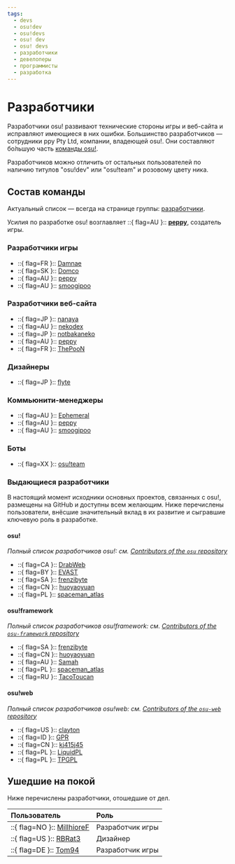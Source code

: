 ```yaml
---
tags:
  - devs
  - osu!dev
  - osu!devs
  - osu! dev
  - osu! devs
  - разработчики
  - девелоперы
  - программисты
  - разработка
---
```


# Разработчики

Разработчики osu! развивают технические стороны игры и веб-сайта и исправляют имеющиеся в них ошибки. Большинство разработчиков — сотрудники ppy Pty Ltd, компании, владеющей osu!. Они составляют бо́льшую часть [команды osu!](/wiki/People/The_Team).

Разработчиков можно отличить от остальных пользователей по наличию титулов "osu!dev" или "osu!team" и розовому цвету ника.

## Состав команды

Актуальный список — всегда на странице группы: [разработчики](https://osu.ppy.sh/groups/11).

Усилия по разработке osu! возглавляет ::{ flag=AU }:: **[peppy](https://osu.ppy.sh/users/2)**, создатель игры.

### Разработчики игры

- ::{ flag=FR }:: [Damnae](https://osu.ppy.sh/users/989377)
- ::{ flag=SK }:: [Domco](https://osu.ppy.sh/users/3562660)
- ::{ flag=AU }:: [peppy](https://osu.ppy.sh/users/2)
- ::{ flag=AU }:: [smoogipoo](https://osu.ppy.sh/users/1040328)

### Разработчики веб-сайта

- ::{ flag=JP }:: [nanaya](https://osu.ppy.sh/users/2387883)
- ::{ flag=AU }:: [nekodex](https://osu.ppy.sh/users/102)
- ::{ flag=JP }:: [notbakaneko](https://osu.ppy.sh/users/10751776)
- ::{ flag=AU }:: [peppy](https://osu.ppy.sh/users/2)
- ::{ flag=FR }:: [ThePooN](https://osu.ppy.sh/users/718454)

### Дизайнеры

- ::{ flag=JP }:: [flyte](https://osu.ppy.sh/users/3103765)

### Коммьюнити-менеджеры

- ::{ flag=AU }:: [Ephemeral](https://osu.ppy.sh/users/102335)
- ::{ flag=AU }:: [peppy](https://osu.ppy.sh/users/2)
- ::{ flag=AU }:: [smoogipoo](https://osu.ppy.sh/users/1040328)

### Боты

- ::{ flag=XX }:: [osu!team](https://osu.ppy.sh/users/4341397)

### Выдающиеся разработчики

В настоящий момент исходники основных проектов, связанных с osu!, размещены на GitHub и доступны всем желающим. Ниже перечислены пользователи, внёсшие значительный вклад в их развитие и сыгравшие ключевую роль в разработке.

#### osu!

*Полный список разработчиков osu!: см. [Contributors of the `osu` repository](https://github.com/ppy/osu/graphs/contributors)*

- ::{ flag=CA }:: [DrabWeb](https://osu.ppy.sh/users/6946022)
- ::{ flag=BY }:: [EVAST](https://osu.ppy.sh/users/8195163)
- ::{ flag=SA }:: [frenzibyte](https://osu.ppy.sh/users/14210502)
- ::{ flag=CN }:: [huoyaoyuan](https://osu.ppy.sh/users/2428732)
- ::{ flag=PL }:: [spaceman\_atlas](https://osu.ppy.sh/users/3035836)

#### osu!framework

*Полный список разработчиков osu!framework: см. [Contributors of the `osu-framework` repository](https://github.com/ppy/osu-framework/graphs/contributors)*

- ::{ flag=SA }:: [frenzibyte](https://osu.ppy.sh/users/14210502)
- ::{ flag=CN }:: [huoyaoyuan](https://osu.ppy.sh/users/2428732)
- ::{ flag=AU }:: [Samah](https://osu.ppy.sh/users/343490)
- ::{ flag=PL }:: [spaceman\_atlas](https://osu.ppy.sh/users/3035836)
- ::{ flag=RU }:: [TacoToucan](https://osu.ppy.sh/users/1326350)

#### osu!web

*Полный список разработчиков osu!web: см. [Contributors of the `osu-web` repository](https://github.com/ppy/osu-web/graphs/contributors)*

- ::{ flag=US }:: [clayton](https://osu.ppy.sh/users/3666350)
- ::{ flag=ID }:: [GPR](https://osu.ppy.sh/users/10721349)
- ::{ flag=CN }:: [kj415j45](https://osu.ppy.sh/users/9367540)
- ::{ flag=PL }:: [LiquidPL](https://osu.ppy.sh/users/5044384)
- ::{ flag=PL }:: [TPGPL](https://osu.ppy.sh/users/3944705)

## Ушедшие на покой

Ниже перечислены разработчики, отошедшие от дел.

| Пользователь | Роль |
| :-- | :-- |
| ::{ flag=NO }:: [MillhioreF](https://osu.ppy.sh/users/941094) | Разработчик игры |
| ::{ flag=US }:: [RBRat3](https://osu.ppy.sh/users/307202) | Дизайнер |
| ::{ flag=DE }:: [Tom94](https://osu.ppy.sh/users/1857058) | Разработчик игры |
